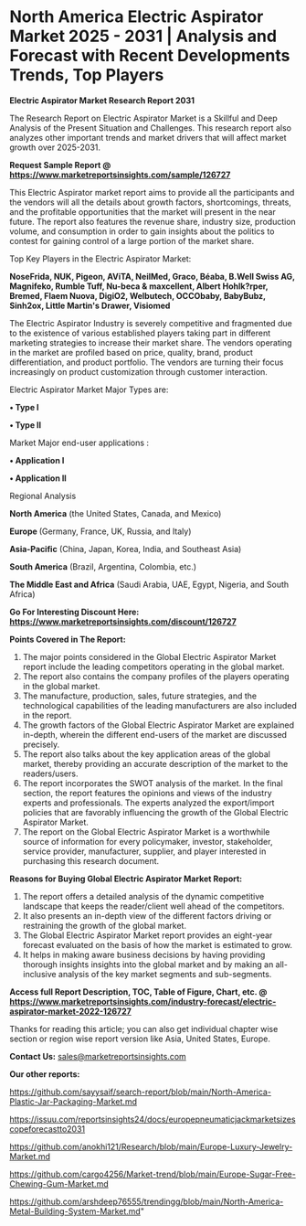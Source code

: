 # North America Electric Aspirator Market 2025 - 2031 | Analysis and Forecast with Recent Developments Trends, Top Players

<strong>Electric Aspirator Market Research Report 2031</strong>

The Research Report on Electric Aspirator Market is a Skillful and Deep Analysis of the Present Situation and Challenges. This research report also analyzes other important trends and market drivers that will affect market growth over 2025-2031.

<strong>Request Sample Report @ <a href=https://www.marketreportsinsights.com/sample/126727>https://www.marketreportsinsights.com/sample/126727</a></strong>

This Electric Aspirator market report aims to provide all the participants and the vendors will all the details about growth factors, shortcomings, threats, and the profitable opportunities that the market will present in the near future. The report also features the revenue share, industry size, production volume, and consumption in order to gain insights about the politics to contest for gaining control of a large portion of the market share.

Top Key Players in the Electric Aspirator Market:

<strong>NoseFrida, NUK, Pigeon, AViTA, NeilMed, Graco, Béaba, B.Well Swiss AG, Magnifeko, Rumble Tuff, Nu-beca & maxcellent, Albert Hohlk?rper, Bremed, Flaem Nuova, DigiO2, Welbutech, OCCObaby, BabyBubz, Sinh2ox, Little Martin's Drawer, Visiomed</strong>

The Electric Aspirator Industry is severely competitive and fragmented due to the existence of various established players taking part in different marketing strategies to increase their market share. The vendors operating in the market are profiled based on price, quality, brand, product differentiation, and product portfolio. The vendors are turning their focus increasingly on product customization through customer interaction.

Electric Aspirator Market Major Types are:

<strong>• Type I

• Type II</strong>

Market Major end-user applications :

<strong>• Application I

• Application II</strong>

Regional Analysis

</u><strong><b>North America</b></strong> (the United States, Canada, and Mexico)

<strong><b>Europe </b></strong>(Germany, France, UK, Russia, and Italy)

<strong><b>Asia-Pacific</b></strong> (China, Japan, Korea, India, and Southeast Asia)

<strong><b>South America</b></strong> (Brazil, Argentina, Colombia, etc.)

<strong><b>The Middle East and Africa</b></strong> (Saudi Arabia, UAE, Egypt, Nigeria, and South Africa)

<strong>Go For Interesting Discount Here: <a href=https://www.marketreportsinsights.com/discount/126727>https://www.marketreportsinsights.com/discount/126727</a></strong>

<strong>Points Covered in The Report:</strong>
<ol>
  <li>The major points considered in the Global Electric Aspirator Market report include the leading competitors operating in the global market.</li>
  <li>The report also contains the company profiles of the players operating in the global market.</li>
  <li>The manufacture, production, sales, future strategies, and the technological capabilities of the leading manufacturers are also included in the report.</li>
  <li>The growth factors of the Global Electric Aspirator Market are explained in-depth, wherein the different end-users of the market are discussed precisely.</li>
  <li>The report also talks about the key application areas of the global market, thereby providing an accurate description of the market to the readers/users.</li>
  <li>The report incorporates the SWOT analysis of the market. In the final section, the report features the opinions and views of the industry experts and professionals. The experts analyzed the export/import policies that are favorably influencing the growth of the Global Electric Aspirator Market.</li>
  <li>The report on the Global Electric Aspirator Market is a worthwhile source of information for every policymaker, investor, stakeholder, service provider, manufacturer, supplier, and player interested in purchasing this research document.</li>
</ol>
<strong>Reasons for Buying Global Electric Aspirator Market Report:</strong>

<ol>
  <li>The report offers a detailed analysis of the dynamic competitive landscape that keeps the reader/client well ahead of the competitors.</li>
  <li>It also presents an in-depth view of the different factors driving or restraining the growth of the global market.</li>
  <li>The Global Electric Aspirator Market report provides an eight-year forecast evaluated on the basis of how the market is estimated to grow.</li>
  <li>It helps in making aware business decisions by having providing thorough insights insights into the global market and by making an all-inclusive analysis of the key market segments and sub-segments.</li>
</ol>
<strong>Access full Report Description, TOC, Table of Figure, Chart, etc. @ <a href=https://www.marketreportsinsights.com/industry-forecast/electric-aspirator-market-2022-126727>https://www.marketreportsinsights.com/industry-forecast/electric-aspirator-market-2022-126727</a></strong>


Thanks for reading this article; you can also get individual chapter wise section or region wise report version like Asia, United States, Europe.

<strong>Contact Us:</strong>
sales@marketreportsinsights.com

<strong>Our other reports:</strong>

<a href=https://github.com/sayysaif/search-report/blob/main/North-America-Plastic-Jar-Packaging-Market.md>https://github.com/sayysaif/search-report/blob/main/North-America-Plastic-Jar-Packaging-Market.md</a>

<a href=https://issuu.com/reportsinsights24/docs/europepneumaticjackmarketsizescopeforecastto2031>https://issuu.com/reportsinsights24/docs/europepneumaticjackmarketsizescopeforecastto2031</a>

<a href=https://github.com/anokhi121/Research/blob/main/Europe-Luxury-Jewelry-Market.md>https://github.com/anokhi121/Research/blob/main/Europe-Luxury-Jewelry-Market.md</a>

<a href=https://github.com/cargo4256/Market-trend/blob/main/Europe-Sugar-Free-Chewing-Gum-Market.md>https://github.com/cargo4256/Market-trend/blob/main/Europe-Sugar-Free-Chewing-Gum-Market.md</a>

<a href=https://github.com/arshdeep76555/trendingg/blob/main/North-America-Metal-Building-System-Market.md>https://github.com/arshdeep76555/trendingg/blob/main/North-America-Metal-Building-System-Market.md</a>"
